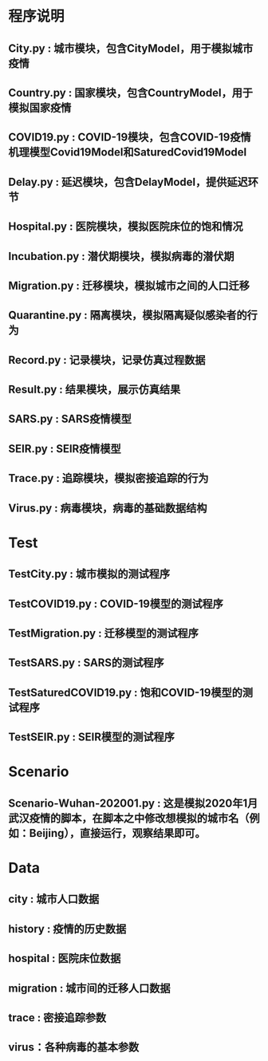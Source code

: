 # 程序说明
## City.py : 城市模块，包含CityModel，用于模拟城市疫情
## Country.py : 国家模块，包含CountryModel，用于模拟国家疫情
## COVID19.py : COVID-19模块，包含COVID-19疫情机理模型Covid19Model和SaturedCovid19Model
## Delay.py : 延迟模块，包含DelayModel，提供延迟环节
## Hospital.py : 医院模块，模拟医院床位的饱和情况
## Incubation.py : 潜伏期模块，模拟病毒的潜伏期
## Migration.py : 迁移模块，模拟城市之间的人口迁移
## Quarantine.py : 隔离模块，模拟隔离疑似感染者的行为
## Record.py : 记录模块，记录仿真过程数据
## Result.py : 结果模块，展示仿真结果
## SARS.py : SARS疫情模型
## SEIR.py : SEIR疫情模型
## Trace.py : 追踪模块，模拟密接追踪的行为
## Virus.py : 病毒模块，病毒的基础数据结构

# Test
## TestCity.py : 城市模拟的测试程序
## TestCOVID19.py : COVID-19模型的测试程序
## TestMigration.py : 迁移模型的测试程序
## TestSARS.py : SARS的测试程序
## TestSaturedCOVID19.py : 饱和COVID-19模型的测试程序
## TestSEIR.py : SEIR模型的测试程序

# Scenario
## Scenario-Wuhan-202001.py : 这是模拟2020年1月武汉疫情的脚本，在脚本之中修改想模拟的城市名（例如：Beijing），直接运行，观察结果即可。

# Data
## city : 城市人口数据
## history : 疫情的历史数据
## hospital : 医院床位数据
## migration : 城市间的迁移人口数据
## trace : 密接追踪参数
## virus：各种病毒的基本参数